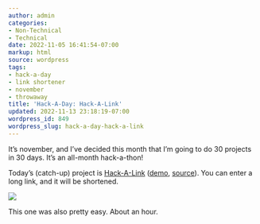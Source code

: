 ```yaml
---
author: admin
categories:
- Non-Technical
- Technical
date: 2022-11-05 16:41:54-07:00
markup: html
source: wordpress
tags:
- hack-a-day
- link shortener
- november
- throwaway
title: 'Hack-A-Day: Hack-A-Link'
updated: 2022-11-13 23:18:19-07:00
wordpress_id: 849
wordpress_slug: hack-a-day-hack-a-link
---
```

It’s november, and I’ve decided this month that I’m going to do 30 projects in 30 days. It’s an all-month hack-a-thon!

Today’s (catch-up) project is [Hack-A-Link](https://tilde.za3k.com/hackaday/link) ([demo](https://tilde.za3k.com/hackaday/link), [source](https://github.com/za3k/day02_link)). You can enter a long link, and it will be shortened.

[![](https://blog.za3k.com/wp-content/uploads/2022/11/screenshot-3.png)](https://tilde.za3k.com/hackaday/link)

This one was also pretty easy. About an hour.
